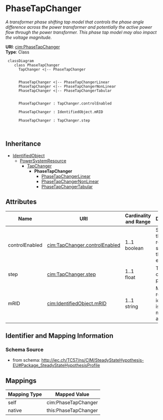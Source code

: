 # PhaseTapChanger


_A transformer phase shifting tap model that controls the phase angle difference across the power transformer and potentially the active power flow through the power transformer.  This phase tap model may also impact the voltage magnitude._





**URI**: [cim:PhaseTapChanger](http://iec.ch/TC57/CIM100#PhaseTapChanger)<br />
**Type**: Class




```mermaid
 classDiagram
    class PhaseTapChanger
      TapChanger <|-- PhaseTapChanger
      

      PhaseTapChanger <|-- PhaseTapChangerLinear
      PhaseTapChanger <|-- PhaseTapChangerNonLinear
      PhaseTapChanger <|-- PhaseTapChangerTabular
      
      
      PhaseTapChanger : TapChanger.controlEnabled
        
      PhaseTapChanger : IdentifiedObject.mRID
        
      PhaseTapChanger : TapChanger.step
        
      
```





## Inheritance
* [IdentifiedObject](IdentifiedObject.md)
    * [PowerSystemResource](PowerSystemResource.md)
        * [TapChanger](TapChanger.md)
            * **PhaseTapChanger**
                * [PhaseTapChangerLinear](PhaseTapChangerLinear.md)
                * [PhaseTapChangerNonLinear](PhaseTapChangerNonLinear.md)
                * [PhaseTapChangerTabular](PhaseTapChangerTabular.md)



## Attributes


| Name | URI | Cardinality and Range | Description | Inheritance |
| ---  | --- | --- | --- | --- |
| controlEnabled | [cim:TapChanger.controlEnabled](http://iec.ch/TC57/CIM100#TapChanger.controlEnabled) | 1..1 <br />  boolean  | Specifies the regulation status of the equipment | [TapChanger](TapChanger.md) |
| step | [cim:TapChanger.step](http://iec.ch/TC57/CIM100#TapChanger.step) | 1..1 <br />  float  | Tap changer position | [TapChanger](TapChanger.md) |
| mRID | [cim:IdentifiedObject.mRID](http://iec.ch/TC57/CIM100#IdentifiedObject.mRID) | 1..1 <br />  string  | Master resource identifier issued by a model authority | [IdentifiedObject](IdentifiedObject.md) |









## Identifier and Mapping Information







### Schema Source


* from schema: http://iec.ch/TC57/ns/CIM/SteadyStateHypothesis-EU#Package_SteadyStateHypothesisProfile





## Mappings

| Mapping Type | Mapped Value |
| ---  | ---  |
| self | cim:PhaseTapChanger |
| native | this:PhaseTapChanger |




